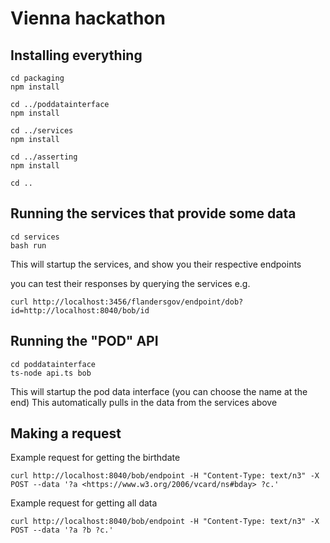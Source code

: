 # Vienna hackathon


## Installing everything
```
cd packaging
npm install

cd ../poddatainterface
npm install

cd ../services
npm install

cd ../asserting
npm install

cd ..
```

## Running the services that provide some data
```
cd services
bash run
```
This will startup the services, and show you their respective endpoints

you can test their responses by querying the services e.g.
```
curl http://localhost:3456/flandersgov/endpoint/dob?id=http://localhost:8040/bob/id
```

## Running the "POD" API
```
cd poddatainterface
ts-node api.ts bob
```
This will startup the pod data interface (you can choose the name at the end)
This automatically pulls in the data from the services above

## Making a request

Example request for getting the birthdate 
```
curl http://localhost:8040/bob/endpoint -H "Content-Type: text/n3" -X POST --data '?a <https://www.w3.org/2006/vcard/ns#bday> ?c.'

```

Example request for getting all data
```
curl http://localhost:8040/bob/endpoint -H "Content-Type: text/n3" -X POST --data '?a ?b ?c.'
```


